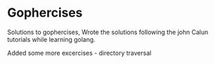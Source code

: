 # Gophercises

Solutions to gophercises, Wrote the solutions following the john Calun tutorials while learning golang. 

Added some more excercises
    - directory traversal
